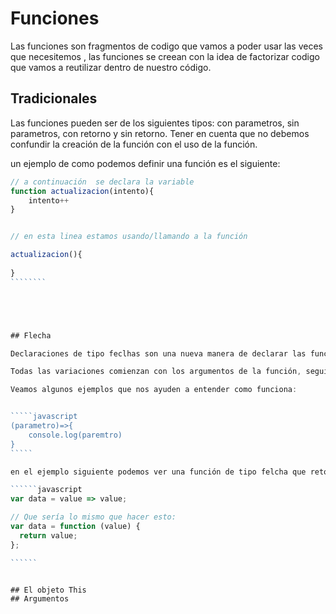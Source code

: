 # Funciones
Las funciones son fragmentos de codigo que vamos a poder usar las veces que necesitemos , las funciones se creean con la idea de factorizar codigo que vamos a reutilizar dentro de nuestro código.

## Tradicionales

Las funciones pueden ser de los siguientes tipos: 
con parametros, sin parametros, con retorno y sin retorno. Tener en cuenta que no debemos confundir la creación de la función con el uso de la función.

un ejemplo de como podemos definir una función es el siguiente:

`````````javascript
// a continuación  se declara la variable
function actualizacion(intento){
	intento++
}


// en esta linea estamos usando/llamando a la función

actualizacion(){
	
}
````````





## Flecha

Declaraciones de tipo feclhas son una nueva manera de declarar las funciones la cual a su vez tiene diferentes formas de poder ser declaradas, dependiendo en la mayoria de casos de los que quieras realizar.

Todas las variaciones comienzan con los argumentos de la función, seguidos por la flecha, seguidos por el contenido de la función. Tanto los argumentos como el contenido pueden tener diferentes formas dependiendo de su uso.

Veamos algunos ejemplos que nos ayuden a entender como funciona:


`````javascript
(parametro)=>{
	console.log(paremtro)
}
`````

en el ejemplo siguiente podemos ver una función de tipo felcha que retorna su mismo valor  y su equivalente en JS

``````javascript
var data = value => value;

// Que sería lo mismo que hacer esto:
var data = function (value) {
  return value;
};

``````


## El objeto This
## Argumentos
